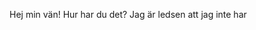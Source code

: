 Hej min vän!
Hur har du det? Jag är ledsen att jag inte har


<!--stackedit_data:
eyJoaXN0b3J5IjpbLTE0NTc3Nzc3NThdfQ==
-->